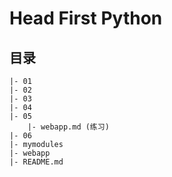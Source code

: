 # Head First Python

## 目录

    |- 01
    |- 02
    |- 03
    |- 04
    |- 05
        |- webapp.md (练习)
    |- 06
    |- mymodules
    |- webapp
    |- README.md
    
